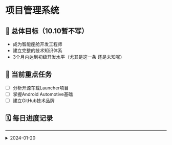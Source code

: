 # 项目管理系统

## 🎯 总体目标（10.10暂不写）
- 成为智能座舱开发工程师
- 建立完整的技术知识体系
- 3个月内达到初级开发水平（尤其是这一条 还是未知呢）

## 📅 当前重点任务
- [ ] 分析开源车载Launcher项目
- [ ] 掌握Android Automotive基础
- [ ] 建立GitHub技术品牌

## 🗓️ 每日进度记录

---
<details>
<summary>2024-01-20</summary>（后面堆积多一点再调整）
### 📝 2025-09-25 星期四（梦开始的地方）
#### 🎯 今日计划
- [ ] 安装Android Studio
- [ ] 配置git到自己的Android Studio

#### ✅ 实际完成

- [x]通过查询deep seek和csdn安装了最新版的Android Studio
- [x] 安装git


#### 🔍 遇到的问题
**问题**：JDK环境配置
**解决**：无
**收获**：Kotlin的简洁性确实提升开发效

#### 📚 学习收获
- 理解了Android项目的基本架构
- 掌握了RecyclerView的使用场景
- 学会了如何阅读开源项目文档

#### 🎯 明日计划
- [ ] 实现第一个界面修改
- [ ] 学习MVVM架构模式
- [ ] 整理技术问题清单

---
## 本周成就总结
- 完成了环境搭建全流程
- 建立了知识管理体系
- 分析了第一个开源项目

## 下周重点规划  
- 开始代码实践
- 深入学习Kotlin
- 完善技术文档

## 归档处理
将超过2周的记录移动到月度归档区域
---
## 📁 历史归档
**快速导航**：
- [2024年1月](#🗂️-2024年1月归档)
- [2024年2月](#🗂️-2024年2月归档) 
- [2024年3月](#🗂️-2024年3月归档)

### 🗂️ 2024年1月归档
**主题**：环境搭建与知识体系建立月  
**主要成就**：
- ✅ 完成开发环境全链路搭建
- ✅ 建立双仓库代码管理策略  
- ✅ 创建系统化知识管理体系
- ✅ 掌握Git和GitHub核心工作流

**详细记录**：
[这里粘贴1月份的所有每日记录]


## 💡 灵感与想法记录
- 随时记录突发灵感
- 产品改进想法
- 技术探索方向

---
*最后更新：{{更新时间}}*
